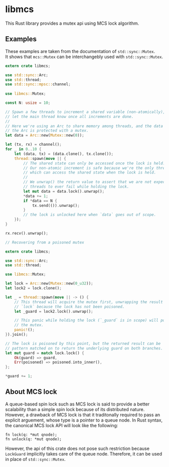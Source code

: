 # libmcs

This Rust library provides a mutex api using MCS lock algorithm.  

## Examples

These examples are taken from the documentation of `std::sync::Mutex`.  
It shows that `mcs::Mutex` can be interchangebly used with `std::sync::Mutex`.

```rust
extern crate libmcs;

use std::sync::Arc;
use std::thread;
use std::sync::mpsc::channel;
 
use libmcs::Mutex;

const N: usize = 10;

// Spawn a few threads to increment a shared variable (non-atomically), and
// let the main thread know once all increments are done.
//
// Here we're using an Arc to share memory among threads, and the data inside
// the Arc is protected with a mutex.
let data = Arc::new(Mutex::new(0));

let (tx, rx) = channel();
for _ in 0..10 {
    let (data, tx) = (data.clone(), tx.clone());
    thread::spawn(move || {
        // The shared state can only be accessed once the lock is held.
        // Our non-atomic increment is safe because we're the only thread
        // which can access the shared state when the lock is held.
        //
        // We unwrap() the return value to assert that we are not expecting
        // threads to ever fail while holding the lock.
        let mut data = data.lock().unwrap();
        *data += 1;
        if *data == N {
            tx.send(()).unwrap();
        }
        // the lock is unlocked here when `data` goes out of scope.
    });
}

rx.recv().unwrap();
```

```rust
// Recovering from a poisoned mutex

extern crate libmcs;

use std::sync::Arc;
use std::thread;

use libmcs::Mutex;

let lock = Arc::new(Mutex::new(0_u32));
let lock2 = lock.clone();

let _ = thread::spawn(move || -> () {
    // This thread will acquire the mutex first, unwrapping the result of
    // `lock` because the lock has not been poisoned.
    let _guard = lock2.lock().unwrap();

    // This panic while holding the lock (`_guard` is in scope) will poison
    // the mutex.
    panic!();
}).join();

// The lock is poisoned by this point, but the returned result can be
// pattern matched on to return the underlying guard on both branches.
let mut guard = match lock.lock() {
    Ok(guard) => guard,
    Err(poisoned) => poisoned.into_inner(),
};

*guard += 1;
```
## About MCS lock

A queue-based spin lock such as MCS lock is said to provide a better scalability than a
simple spin lock because of its distributed nature. However, a drawback of MCS lock is 
that it traditonally required to pass an explicit arguement, whose type is a pointer to a queue node. 
In Rust syntax, the canonical MCS lock API will look like the following:

```
fn lock(q: *mut qnode);
fn unlock(q: *mut qnode);
```

However, the api of this crate does not pose such restriction because `LockGuard` implicitly
takes care of the queue node. Therefore, it can be used in place of `std::sync::Mutex`.
